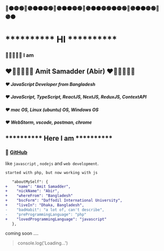 ### 🔴🟠🟡🟢🔵🟣🟤🟠🟡🟢🔵🟣🟤🟠🟡🟢🔵🟣🟤🟠🟡🟢🟠🟡🟢🔵🟣🟤🟠🟡🟢🔵🟣🟤
# ********** HI **********
### 💎💎💎💎💎 I am 
## ❤️🧡💛💚💜💙 Amit Samadder (Abir) ❤️🧡💛💚💜💙
##### ❤️ JavaScript Developer from Bangladesh
##### ❤️ JavaScript, TypeScript, ReactJS, NextJS, ReduxJS, ContextAPI
##### ❤️ mac OS, Linux (ubuntu) OS, Windows OS
##### ❤️ WebStorm, vscode, postman, chrome


## ********** Here I am **********
### 💎 [GitHub](https://github.com/amiamitswe)

like `javascript` , `nodejs` and `web development`.

```bash
started with php, but now working with js
```

```diff
   "aboutMySelf": {
+    "name": "Amit Samadder",
+    "nickName": "Abir",
+    "whereFrom": "Bangladesh"
+    "bscForm": "Daffodil International University",
+    "liveIn": "Dhaka, Bangladesh",
-    "badHabit": "a lot of, can't describe",
-    "preProgrammingLanguage": "php"
+    "lovedProgrammingLanguage": "javascript"
   },
```

coming soon ....

> console.log('Loading...')


